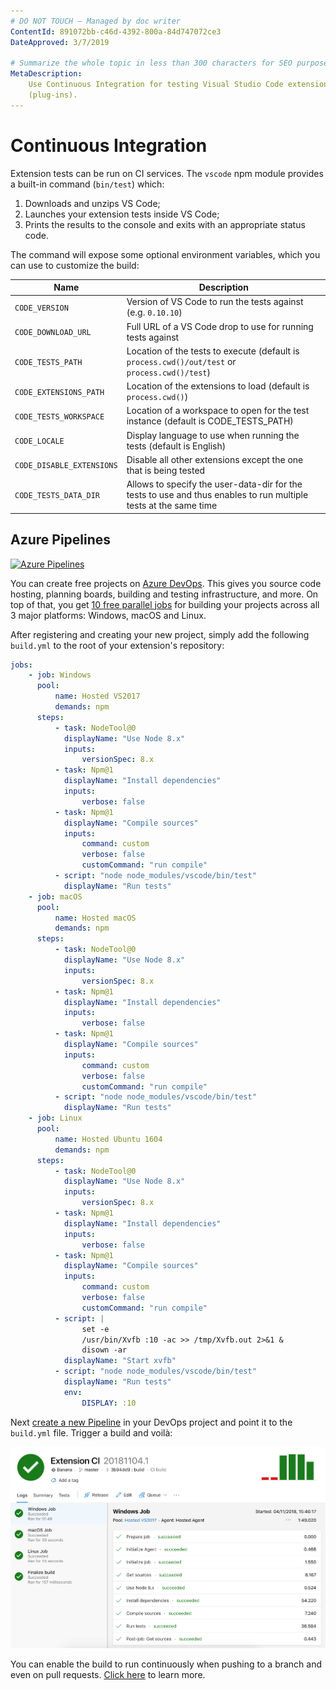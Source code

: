 ```yaml
---
# DO NOT TOUCH — Managed by doc writer
ContentId: 891072bb-c46d-4392-800a-84d747072ce3
DateApproved: 3/7/2019

# Summarize the whole topic in less than 300 characters for SEO purpose
MetaDescription:
    Use Continuous Integration for testing Visual Studio Code extensions
    (plug-ins).
---
```


# Continuous Integration

Extension tests can be run on CI services. The `vscode` npm module provides a
built-in command (`bin/test`) which:

1. Downloads and unzips VS Code;
2. Launches your extension tests inside VS Code;
3. Prints the results to the console and exits with an appropriate status code.

The command will expose some optional environment variables, which you can use
to customize the build:

| Name                      | Description                                                                                                      |
| ------------------------- | ---------------------------------------------------------------------------------------------------------------- |
| `CODE_VERSION`            | Version of VS Code to run the tests against (e.g. `0.10.10`)                                                     |
| `CODE_DOWNLOAD_URL`       | Full URL of a VS Code drop to use for running tests against                                                      |
| `CODE_TESTS_PATH`         | Location of the tests to execute (default is `process.cwd()/out/test` or `process.cwd()/test`)                   |
| `CODE_EXTENSIONS_PATH`    | Location of the extensions to load (default is `process.cwd()`)                                                  |
| `CODE_TESTS_WORKSPACE`    | Location of a workspace to open for the test instance (default is CODE_TESTS_PATH)                               |
| `CODE_LOCALE`             | Display language to use when running the tests (default is English)                                              |
| `CODE_DISABLE_EXTENSIONS` | Disable all other extensions except the one that is being tested                                                 |
| `CODE_TESTS_DATA_DIR`     | Allows to specify the user-data-dir for the tests to use and thus enables to run multiple tests at the same time |

## Azure Pipelines

<a href="https://azure.microsoft.com/services/devops/"><img alt="Azure Pipelines" src="/assets/api/working-with-extensions/continuous-integration/pipelines-logo.png" width="318" /></a>

You can create free projects on
[Azure DevOps](https://azure.microsoft.com/services/devops/). This gives you
source code hosting, planning boards, building and testing infrastructure, and
more. On top of that, you get
[10 free parallel jobs](https://azure.microsoft.com/services/devops/pipelines/)
for building your projects across all 3 major platforms: Windows, macOS and
Linux.

After registering and creating your new project, simply add the following
`build.yml` to the root of your extension's repository:

```yaml
jobs:
    - job: Windows
      pool:
          name: Hosted VS2017
          demands: npm
      steps:
          - task: NodeTool@0
            displayName: "Use Node 8.x"
            inputs:
                versionSpec: 8.x
          - task: Npm@1
            displayName: "Install dependencies"
            inputs:
                verbose: false
          - task: Npm@1
            displayName: "Compile sources"
            inputs:
                command: custom
                verbose: false
                customCommand: "run compile"
          - script: "node node_modules/vscode/bin/test"
            displayName: "Run tests"
    - job: macOS
      pool:
          name: Hosted macOS
          demands: npm
      steps:
          - task: NodeTool@0
            displayName: "Use Node 8.x"
            inputs:
                versionSpec: 8.x
          - task: Npm@1
            displayName: "Install dependencies"
            inputs:
                verbose: false
          - task: Npm@1
            displayName: "Compile sources"
            inputs:
                command: custom
                verbose: false
                customCommand: "run compile"
          - script: "node node_modules/vscode/bin/test"
            displayName: "Run tests"
    - job: Linux
      pool:
          name: Hosted Ubuntu 1604
          demands: npm
      steps:
          - task: NodeTool@0
            displayName: "Use Node 8.x"
            inputs:
                versionSpec: 8.x
          - task: Npm@1
            displayName: "Install dependencies"
            inputs:
                verbose: false
          - task: Npm@1
            displayName: "Compile sources"
            inputs:
                command: custom
                verbose: false
                customCommand: "run compile"
          - script: |
                set -e
                /usr/bin/Xvfb :10 -ac >> /tmp/Xvfb.out 2>&1 &
                disown -ar
            displayName: "Start xvfb"
          - script: "node node_modules/vscode/bin/test"
            displayName: "Run tests"
            env:
                DISPLAY: :10
```

Next
[create a new Pipeline](https://docs.microsoft.com/azure/devops/pipelines/get-started-yaml?view=vsts#get-your-first-build)
in your DevOps project and point it to the `build.yml` file. Trigger a build and
voilà:

![pipelines](images/continuous-integration/pipelines.png)

You can enable the build to run continuously when pushing to a branch and even
on pull requests.
[Click here](https://docs.microsoft.com/azure/devops/pipelines/build/triggers)
to learn more.
